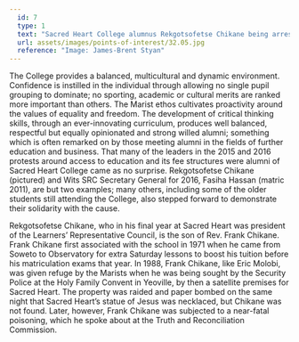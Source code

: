 ```yaml
---
  id: 7
  type: 1
  text: "Sacred Heart College alumnus Rekgotsofetse Chikane being arrested during the protests to support #FeesMustFall in the Cape Town parliamentary precinct in 2015. "
  url: assets/images/points-of-interest/32.05.jpg
  reference: "Image: James-Brent Styan"
---
```

The College provides a balanced, multicultural and dynamic environment. Confidence is instilled in the individual through allowing no single pupil grouping to dominate; no sporting, academic or cultural merits are ranked more important than others. The Marist ethos cultivates proactivity around the values of equality and freedom. The development of critical thinking skills, through an ever-innovating curriculum, produces well balanced, respectful but equally opinionated and strong willed alumni; something which is often remarked on by those meeting alumni in the fields of further education and business. That many of the leaders in the 2015 and 2016 protests around access to education and its fee structures were alumni of Sacred Heart College came as no surprise. Rekgotsofetse Chikane (pictured) and Wits SRC Secretary General for 2016, Fasiha Hassan (matric 2011), are but two examples; many others, including some of the older students still attending the College, also stepped forward to demonstrate their solidarity with the cause. 

Rekgotsofetse Chikane, who in his final year at Sacred Heart was president of the Learners’ Representative Council, is the son of Rev. Frank Chikane. Frank Chikane first associated with the school in 1971 when he came from Soweto to Observatory for extra Saturday lessons to boost his tuition before his matriculation exams that year. In 1988, Frank Chikane, like Eric Molobi, was given refuge by the Marists when he was being sought by the Security Police at the Holy Family Convent in Yeoville, by then a satellite premises for Sacred Heart. The property was raided and paper bombed on the same night that Sacred Heart’s statue of Jesus was necklaced, but Chikane was not found. Later, however, Frank Chikane was subjected to a near-fatal poisoning, which he spoke about at the Truth and Reconciliation Commission. 
